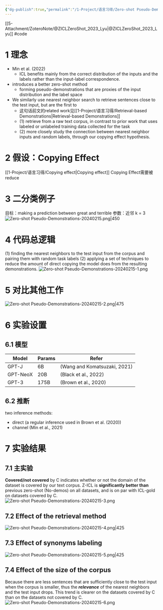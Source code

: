 ```yaml
---
{"dg-publish":true,"permalink":"/1-Project/语言习得/Zero-shot Pseudo-Demonstrations/"}
---
```


[[5-Attachment/ZoteroNote/@ZICLZeroShot_2023_Lyu\|@ZICLZeroShot_2023_Lyu]] #code
# 1 理念
- Min et al. (2022)
	- ICL benefits mainly from the correct distribution of the inputs and the labels rather than the input-label correspondence.
- introduces a better zero-shot method
	- forming pseudo-demonstrations that are proxies of the input distribution and the label space
- We similarly use nearest neighbor search to retrieve sentences close to the test input, but are the first to
	- 这句话前文的related work见[[1-Project/语言习得/Retrieval-based Demonstrations\|Retrieval-based Demonstrations]]
	- (1) retrieve from a raw text corpus, in contrast to prior work that uses labeled or unlabeled training data collected for the task
	- (2) more closely study the connection between nearest neighbor inputs and random labels, through our copying effect hypothesis.
# 2 假设：Copying Effect
[[1-Project/语言习得/Copying effect\|Copying effect]]
Copying Effect需要被reduce
# 3 二分类例子
目标：making a prediction between great and terrible
参数：近邻 k = 3
![Zero-shot Pseudo-Demonstrations-20240215.png|450](/img/user/5-Attachment/Image/Zero-shot%20Pseudo-Demonstrations-20240215.png)  
# 4 代码总逻辑
(1) finding the nearest neighbors to the test input from the corpus and pairing them with random task labels
(2) applying a set of techniques to reduce the amount of direct copying the model does from the resulting demonstrations.
![Zero-shot Pseudo-Demonstrations-20240215-1.png](/img/user/5-Attachment/Image/Zero-shot%20Pseudo-Demonstrations-20240215-1.png)
# 5 对比其他工作
![Zero-shot Pseudo-Demonstrations-20240215-2.png|475](/img/user/5-Attachment/Image/Zero-shot%20Pseudo-Demonstrations-20240215-2.png)
# 6 实验设置
## 6.1 模型
| Model | Params | Refer |
| ---- | ---- | ---- |
| GPT-J | 6B | (Wang and Komatsuzaki, 2021) |
| GPT-NeoX | 20B | (Black et al., 2022) |
| GPT-3 | 175B | (Brown et al., 2020) |
## 6.2 推断
two inference methods: 
- direct (a regular inference used in Brown et al. (2020))
- channel (Min et al., 2021)
# 7 实验结果
## 7.1 主实验
**Covered/not covered** by C indicates whether or not the domain of the dataset is covered by our text corpus.
Z-ICL is **significantly better than** previous zero-shot (No-demos) on all datasets, and is on par with ICL-gold on datasets covered by C.
![Zero-shot Pseudo-Demonstrations-20240215-3.png](/img/user/5-Attachment/Image/Zero-shot%20Pseudo-Demonstrations-20240215-3.png)
## 7.2 Effect of the retrieval method
![Zero-shot Pseudo-Demonstrations-20240215-4.png|425](/img/user/5-Attachment/Image/Zero-shot%20Pseudo-Demonstrations-20240215-4.png)
## 7.3 Effect of synonyms labeling
![Zero-shot Pseudo-Demonstrations-20240215-5.png|425](/img/user/5-Attachment/Image/Zero-shot%20Pseudo-Demonstrations-20240215-5.png)
## 7.4 Effect of the size of the corpus
Because there are less sentences that are sufficiently close to the test input when the corpus is smaller, thus the ***relevance*** of the nearest neighbors and the test input drops.
This trend is clearer on the datasets covered by C than on the datasets not covered by C.
![Zero-shot Pseudo-Demonstrations-20240215-6.png](/img/user/5-Attachment/Image/Zero-shot%20Pseudo-Demonstrations-20240215-6.png)

